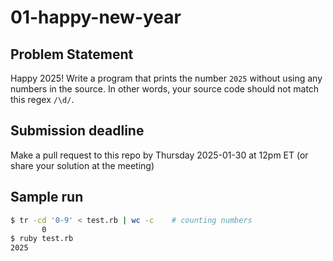 # 01-happy-new-year

## Problem Statement

Happy 2025! Write a program that prints the number `2025` without using any numbers in the source. In other words, your source code should not match this regex `/\d/`.

## Submission deadline
Make a pull request to this repo by Thursday 2025-01-30 at 12pm ET (or share your solution at the meeting)

## Sample run

```sh
$ tr -cd '0-9' < test.rb | wc -c    # counting numbers
       0
$ ruby test.rb
2025
```
